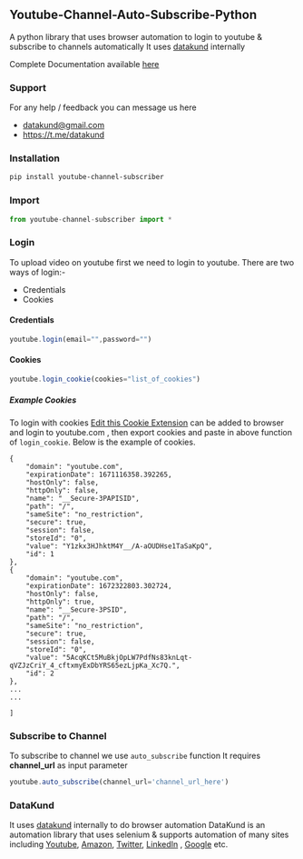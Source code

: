 ## Youtube-Channel-Auto-Subscribe-Python
A python library that uses browser automation to login to youtube & subscribe to channels automatically
It uses [datakund](https://pypi.org/project/datakund) internally

Complete Documentation available [here](https://youtube-api.datakund.com/en/latest/)


### Support
For any help / feedback you can message us here
* datakund@gmail.com
* https://t.me/datakund

### Installation

```sh
pip install youtube-channel-subscriber
```

### Import

```javascript
from youtube-channel-subscriber import *
```


### Login

To upload video on youtube first we need to login to youtube. There are two ways of login:-
* Credentials
* Cookies

#### Credentials

```javascript
youtube.login(email="",password="")
```

#### Cookies

```javascript
youtube.login_cookie(cookies="list_of_cookies")
```

##### Example Cookies

To login with cookies [Edit this Cookie Extension](https://chrome.google.com/webstore/detail/editthiscookie/fngmhnnpilhplaeedifhccceomclgfbg?hl=en) can be added to browser and login to youtube.com , then export cookies and paste in above function of ``login_cookie``. Below is the example of cookies.

```[
{
    "domain": "youtube.com",
    "expirationDate": 1671116358.392265,
    "hostOnly": false,
    "httpOnly": false,
    "name": "__Secure-3PAPISID",
    "path": "/",
    "sameSite": "no_restriction",
    "secure": true,
    "session": false,
    "storeId": "0",
    "value": "Y1zkx3HJhktM4Y__/A-aOUDHse1TaSaKpQ",
    "id": 1
},
{
    "domain": "youtube.com",
    "expirationDate": 1672322803.302724,
    "hostOnly": false,
    "httpOnly": true,
    "name": "__Secure-3PSID",
    "path": "/",
    "sameSite": "no_restriction",
    "secure": true,
    "session": false,
    "storeId": "0",
    "value": "5AcqKCt5MuBkjOpLW7PdfNs83knLqt-qVZJzCriY_4_cftxmyExDbYRS65ezLjpKa_Xc7Q.",
    "id": 2
},
...
...

]
```

### Subscribe to Channel

To subscribe to channel we use ``auto_subscribe`` function
It requires **channel_url** as input parameter

```javascript
youtube.auto_subscribe(channel_url='channel_url_here')
```

### DataKund
It uses [datakund](https://pypi.org/project/datakund/) internally to do browser automation
DataKund is an automation library that uses selenium & supports automation of many sites including [Youtube](https://youtube-api.datakund.com/en/latest/), [Amazon](https://amazon-api.datakund.com/en/latest/), [Twitter](https://twitter-api.datakund.com/en/latest/), [LinkedIn](https://linkedin-api.datakund.com/en/latest/) , [Google](https://google-api.datakund.com/en/latest/) etc.
